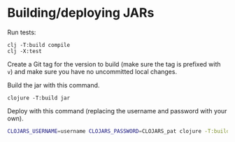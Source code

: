 # Building/deploying JARs

Run tests:

```shell
clj -T:build compile
clj -X:test
```

Create a Git tag for the version to build (make sure the tag is prefixed with
`v`) and make sure you have no uncommitted local changes.

Build the jar with this command.

```
clojure -T:build jar
```

Deploy with this command (replacing the username and password with your own).

```sh
CLOJARS_USERNAME=username CLOJARS_PASSWORD=CLOJARS_pat clojure -T:build deploy
```
